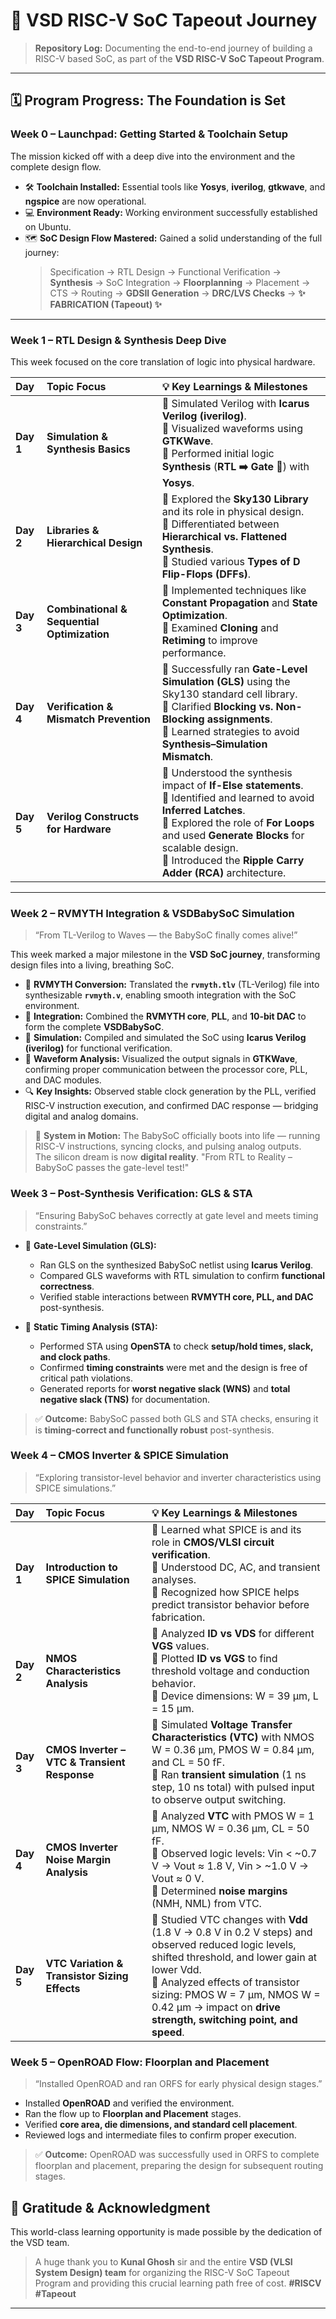 

# 🚀 VSD RISC-V SoC Tapeout Journey

> **Repository Log:** Documenting the end-to-end journey of building a RISC-V based SoC, as part of the **VSD RISC-V SoC Tapeout Program**.



-----

## 🗓️ Program Progress: The Foundation is Set

### Week 0 – Launchpad: Getting Started & Toolchain Setup

The mission kicked off with a deep dive into the environment and the complete design flow.

  - 🛠️ **Toolchain Installed:** Essential tools like **Yosys**, **iverilog**, **gtkwave**, and **ngspice** are now operational.
  - 💻 **Environment Ready:** Working environment successfully established on Ubuntu.
  - 🗺️ **SoC Design Flow Mastered:** Gained a solid understanding of the full journey:
    > Specification → RTL Design → Functional Verification → **Synthesis** → SoC Integration → **Floorplanning** → Placement → CTS → Routing → **GDSII Generation** → **DRC/LVS Checks** → **✨ FABRICATION (Tapeout) ✨**

-----

### Week 1 – RTL Design & Synthesis Deep Dive

This week focused on the core translation of logic into physical hardware.

| Day | Topic Focus | 💡 Key Learnings & Milestones |
| :--- | :--- | :--- |
| **Day 1** | **Simulation & Synthesis Basics** | 🔹 Simulated Verilog with **Icarus Verilog (iverilog)**. <br> 🔹 Visualized waveforms using **GTKWave**. <br> 🔹 Performed initial logic **Synthesis** (**RTL ➡️ Gate 🔄**) with **Yosys**. |
| **Day 2** | **Libraries & Hierarchical Design** | 🔹 Explored the **Sky130 Library** and its role in physical design. <br> 🔹 Differentiated between **Hierarchical vs. Flattened Synthesis**. <br> 🔹 Studied various **Types of D Flip-Flops (DFFs)**. |
| **Day 3** | **Combinational & Sequential Optimization** | 🔹 Implemented techniques like **Constant Propagation** and **State Optimization**. <br> 🔹 Examined **Cloning** and **Retiming** to improve performance. |
| **Day 4** | **Verification & Mismatch Prevention** | 🔹 Successfully ran **Gate-Level Simulation (GLS)** using the Sky130 standard cell library. <br> 🔹 Clarified **Blocking vs. Non-Blocking assignments**. <br> 🔹 Learned strategies to avoid **Synthesis–Simulation Mismatch**. |
| **Day 5** | **Verilog Constructs for Hardware** | 🔹 Understood the synthesis impact of **If-Else statements**. <br> 🔹 Identified and learned to avoid **Inferred Latches**. <br> 🔹 Explored the role of **For Loops** and used **Generate Blocks** for scalable design. <br> 🔹 Introduced the **Ripple Carry Adder (RCA)** architecture. |

-----
### Week 2 – RVMYTH Integration & VSDBabySoC Simulation

> “From TL-Verilog to Waves — the BabySoC finally comes alive!”

This week marked a major milestone in the **VSD SoC journey**, transforming design files into a living, breathing SoC.

- 🧠 **RVMYTH Conversion:** Translated the **`rvmyth.tlv`** (TL-Verilog) file into synthesizable **`rvmyth.v`**, enabling smooth integration with the SoC environment.  
- 🧩 **Integration:** Combined the **RVMYTH core**, **PLL**, and **10-bit DAC** to form the complete **VSDBabySoC**.  
- 🧪 **Simulation:** Compiled and simulated the SoC using **Icarus Verilog (iverilog)** for functional verification.  
- 🌊 **Waveform Analysis:** Visualized the output signals in **GTKWave**, confirming proper communication between the processor core, PLL, and DAC modules.  
- 🔍 **Key Insights:** Observed stable clock generation by the PLL, verified RISC-V instruction execution, and confirmed DAC response — bridging digital and analog domains.

> 🚀 **System in Motion:** The BabySoC officially boots into life — running RISC-V instructions, syncing clocks, and pulsing analog outputs.  
> The silicon dream is now **digital reality**.
> "From RTL to Reality – BabySoC passes the gate-level test!"


### Week 3 – Post-Synthesis Verification: GLS & STA

> “Ensuring BabySoC behaves correctly at gate level and meets timing constraints.”

- 🔹 **Gate-Level Simulation (GLS):**  
  - Ran GLS on the synthesized BabySoC netlist using **Icarus Verilog**.  
  - Compared GLS waveforms with RTL simulation to confirm **functional correctness**.  
  - Verified stable interactions between **RVMYTH core, PLL, and DAC** post-synthesis.

- 🔹 **Static Timing Analysis (STA):**  
  - Performed STA using **OpenSTA** to check **setup/hold times, slack, and clock paths**.  
  - Confirmed **timing constraints** were met and the design is free of critical path violations.  
  - Generated reports for **worst negative slack (WNS)** and **total negative slack (TNS)** for documentation.

> ✅ **Outcome:** BabySoC passed both GLS and STA checks, ensuring it is **timing-correct and functionally robust** post-synthesis.


### Week 4 – CMOS Inverter & SPICE Simulation

> “Exploring transistor-level behavior and inverter characteristics using SPICE simulations.”

| Day | Topic Focus | 💡 Key Learnings & Milestones |
| :--- | :--- | :--- |
| **Day 1** | **Introduction to SPICE Simulation** | 🔹 Learned what SPICE is and its role in **CMOS/VLSI circuit verification**. <br> 🔹 Understood DC, AC, and transient analyses. <br> 🔹 Recognized how SPICE helps predict transistor behavior before fabrication. |
| **Day 2** | **NMOS Characteristics Analysis** | 🔹 Analyzed **ID vs VDS** for different **VGS** values. <br> 🔹 Plotted **ID vs VGS** to find threshold voltage and conduction behavior. <br> 🔹 Device dimensions: W = 39 µm, L = 15 µm. |
| **Day 3** | **CMOS Inverter – VTC & Transient Response** | 🔹 Simulated **Voltage Transfer Characteristics (VTC)** with NMOS W = 0.36 µm, PMOS W = 0.84 µm, and CL = 50 fF. <br> 🔹 Ran **transient simulation** (1 ns step, 10 ns total) with pulsed input to observe output switching. |
| **Day 4** | **CMOS Inverter Noise Margin Analysis** | 🔹 Analyzed **VTC** with PMOS W = 1 µm, NMOS W = 0.36 µm, CL = 50 fF. <br> 🔹 Observed logic levels: Vin < ~0.7 V → Vout ≈ 1.8 V, Vin > ~1.0 V → Vout ≈ 0 V. <br> 🔹 Determined **noise margins** (NMH, NML) from VTC. |
| **Day 5** | **VTC Variation & Transistor Sizing Effects** | 🔹 Studied VTC changes with **Vdd** (1.8 V → 0.8 V in 0.2 V steps) and observed reduced logic levels, shifted threshold, and lower gain at lower Vdd. <br> 🔹 Analyzed effects of transistor sizing: PMOS W = 7 µm, NMOS W = 0.42 µm → impact on **drive strength, switching point, and speed**. |

### Week 5 – OpenROAD Flow: Floorplan and Placement

> “Installed OpenROAD and ran ORFS for early physical design stages.”

- Installed **OpenROAD** and verified the environment.  
- Ran the flow up to **Floorplan and Placement** stages.  
- Verified **core area, die dimensions, and standard cell placement**.  
- Reviewed logs and intermediate files to confirm proper execution.

> ✅ **Outcome:** OpenROAD was successfully used in ORFS to complete floorplan and placement, preparing the design for subsequent routing stages.



## 🙏 Gratitude & Acknowledgment

This world-class learning opportunity is made possible by the dedication of the VSD team.

> A huge thank you to **Kunal Ghosh** sir and the entire **VSD (VLSI System Design) team** for organizing the RISC-V SoC Tapeout Program and providing this crucial learning path free of cost. **\#RISCV** **\#Tapeout**

-----
